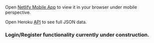 
Open [Netlify Mobile App](https://deft-paletas-99e6e6.netlify.app/) to view it in your browser under mobile perspective.

Open Heroku [API](https://full-crud-dogs--mern.herokuapp.com/dogs) to see full JSON data.

### Login/Register functionality currently under construction.
